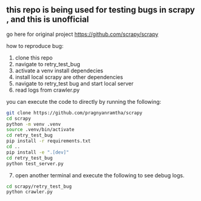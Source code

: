 ## this repo is being used for testing bugs in scrapy , and this is unofficial 

go here for original project 
https://github.com/scrapy/scrapy


how to reproduce bug:

1. clone this repo 
2. navigate to retry_test_bug 
3. activate a venv install dependecies 
4. install local scrapy are other dependencies 
5. navigate to retry_test bug and start local server 
6. read logs from crawler.py 

you can execute the code to directly by running the following:
```bash
git clone https://github.com/pragnyanramtha/scrapy
cd scrapy 
python -m venv .venv 
source .venv/bin/activate
cd retry_test_bug
pip install -r requirements.txt
cd ..
pip install -e ".[dev]"
cd retry_test_bug
python test_server.py 
```

7. open another terminal and execute the following to see debug logs.

```bash
cd scrapy/retry_test_bug
python crawler.py
```


